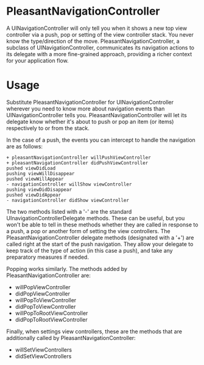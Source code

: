 PleasantNavigationController
====

A UINavigationController will only tell you when it shows a new top view controller via a push, pop or setting of the view controller stack. You never know the type/direction of the move. PleasantNavigationController, a subclass of UINavigationController, communicates its navigation actions to its delegate with a more fine-grained approach, providing a richer context for your application flow.

Usage
====
Substitute PleasantNavigationController for UINavigationController wherever you need to know more about navigation events than UINavigationController tells you. PleasantNavigationController will let its delegate know whether it's about to push or pop an item (or items) respectively to or from the stack.

In the case of a push, the events you can intercept to handle the navigation are as follows:

```
+ pleasantNavigationController willPushViewController
+ pleasantNavigationController didPushViewController
pushed viewDidLoad
pushing viewWillDisappear
pushed viewWillAppear
- navigationController willShow viewController
pushing viewDidDisappear
pushed viewDidAppear
- navigationController didShow viewController
```    

The two methods listed with a '-' are the standard UInavigationControllerDelegate methods. These can be useful, but you won't be able to tell in these methods whether they are called in response to a push, a pop or another form of setting the view controllers. The PleasantNavigationController delegate methods (designated with a '+') are called right at the start of the push navigation. They allow your delegate to keep track of the type of action (in this case a push), and take any preparatory measures if needed.

Popping works similarly. The methods added by PleasantNavigationController are: 
+ willPopViewController
+ didPopViewController
+ willPopToViewController
+ didPopToViewController
+ willPopToRootViewController
+ didPopToRootViewController

Finally, when settings view controllers, these are the methods that are additionally called by PleasantNavigationController:
+ willSetViewControllers
+ didSetViewControllers
